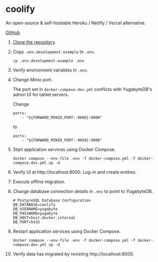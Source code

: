 # coolify

An open-source & self-hostable Heroku / Netlify / Vercel alternative.

[GitHub](https://github.com/coollabsio/coolify)

1. [Clone the repository](https://github.com/coollabsio/coolify).
2. Copy `.env.development.example` to `.env`.
   ```
   cp .env.development.example .env
   ```
3. Verify environment variables in `.env`.
4. Change Minio port.

   The port set in `docker-compose.dev.yml` conflicts with YugabyteDB's admin UI for tablet servers.

   Change

   ```
   ports:
       - "${FORWARD_MINIO_PORT:-9000}:9000"
   ```

   to

   ```
   ports:
       - "${FORWARD_MINIO_PORT:-9050}:9000"
   ```

5. Start application services using Docker Compose.
   ```
   docker compose --env-file .env -f docker-compose.yml -f docker-compose.dev.yml up -d
   ```
6. Verify UI at http://localhost:8000. Log-in and create entities.
7. Execute offline migration.
8. Change database connection details in `.env` to point to YugabyteDB.

   ```
   # PostgreSQL Database Configuration
   DB_DATABASE=coolify
   DB_USERNAME=yugabyte
   DB_PASSWORD=yugabyte
   DB_HOST=host.docker.internal
   DB_PORT=5433
   ```

9. Restart application services using Docker Compose.
   ```
   docker compose --env-file .env -f docker-compose.yml -f docker-compose.dev.yml up -d
   ```
10. Verify data has migrated by revisting http://localhost:8000.
